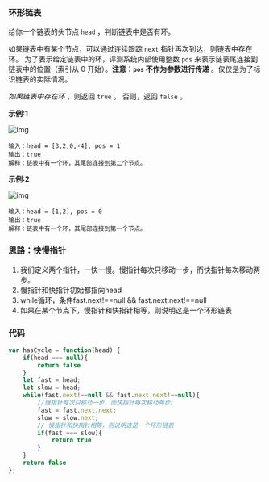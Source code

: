 ###  环形链表

给你一个链表的头节点 `head` ，判断链表中是否有环。

如果链表中有某个节点，可以通过连续跟踪 `next` 指针再次到达，则链表中存在环。 为了表示给定链表中的环，评测系统内部使用整数 `pos` 来表示链表尾连接到链表中的位置（索引从 0 开始）。**注意：`pos` 不作为参数进行传递** 。仅仅是为了标识链表的实际情况。

*如果链表中存在环* ，则返回 `true` 。 否则，返回 `false` 。

**示例:1**

![img](https://assets.leetcode-cn.com/aliyun-lc-upload/uploads/2018/12/07/circularlinkedlist.png)

```
输入：head = [3,2,0,-4], pos = 1
输出：true
解释：链表中有一个环，其尾部连接到第二个节点。
```

**示例:2**

![img](https://assets.leetcode-cn.com/aliyun-lc-upload/uploads/2018/12/07/circularlinkedlist_test2.png)

```
输入：head = [1,2], pos = 0
输出：true
解释：链表中有一个环，其尾部连接到第一个节点。
```

### 思路：快慢指针

1. 我们定义两个指针，一快一慢。慢指针每次只移动一步，而快指针每次移动两步。
1. 慢指针和快指针初始都指向head
1. while循环，条件fast.next!==null && fast.next.next!==null
1. 如果在某个节点下，慢指针和快指针相等，则说明这是一个环形链表

### 代码

```js
var hasCycle = function(head) {
    if(head === null){
        return false
    }
    let fast = head;
    let slow = head;
    while(fast.next!==null && fast.next.next!==null){
        //慢指针每次只移动一步，而快指针每次移动两步。
        fast = fast.next.next;
        slow = slow.next;
        // 慢指针和快指针相等，则说明这是一个环形链表
        if(fast === slow){
            return true
        }
    }
    return false
};
```



